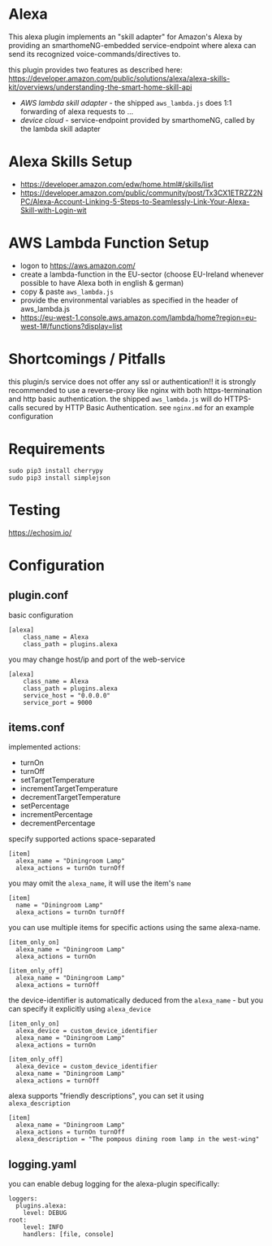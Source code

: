 # Alexa
This alexa plugin implements an "skill adapter" for Amazon's Alexa
by providing an smarthomeNG-embedded service-endpoint
where alexa can send its recognized voice-commands/directives to.

this plugin provides two features as described here: https://developer.amazon.com/public/solutions/alexa/alexa-skills-kit/overviews/understanding-the-smart-home-skill-api
- *AWS lambda skill adapter* - the shipped `aws_lambda.js` does 1:1 forwarding of alexa requests to ...
- *device cloud* - service-endpoint provided by smarthomeNG, called by the lambda skill adapter

# Alexa Skills Setup
- https://developer.amazon.com/edw/home.html#/skills/list
- https://developer.amazon.com/public/community/post/Tx3CX1ETRZZ2NPC/Alexa-Account-Linking-5-Steps-to-Seamlessly-Link-Your-Alexa-Skill-with-Login-wit

# AWS Lambda Function Setup
- logon to https://aws.amazon.com/
- create a lambda-function in the EU-sector (choose EU-Ireland whenever possible to have Alexa both in english & german)
- copy & paste `aws_lambda.js`
- provide the environmental variables as specified in the header of aws_lambda.js
- https://eu-west-1.console.aws.amazon.com/lambda/home?region=eu-west-1#/functions?display=list

# Shortcomings / Pitfalls
this plugin/s service does not offer any ssl or authentication!! it is strongly recommended to use a reverse-proxy like nginx with both https-termination and http basic authentication. the shipped `aws_lambda.js` will do HTTPS-calls secured by HTTP Basic Authentication. see `nginx.md` for an example configuration

# Requirements
```
sudo pip3 install cherrypy
sudo pip3 install simplejson
```

# Testing
https://echosim.io/

# Configuration

## plugin.conf
basic configuration
```
[alexa]
    class_name = Alexa
    class_path = plugins.alexa
```

you may change host/ip and port of the web-service
```
[alexa]
    class_name = Alexa
    class_path = plugins.alexa
    service_host = "0.0.0.0"
    service_port = 9000
```

## items.conf
implemented actions:
- turnOn
- turnOff
- setTargetTemperature
- incrementTargetTemperature
- decrementTargetTemperature
- setPercentage
- incrementPercentage
- decrementPercentage

specify supported actions space-separated
```
[item]
  alexa_name = "Diningroom Lamp"
  alexa_actions = turnOn turnOff
```

you may omit the `alexa_name`, it will use the item's `name`
```
[item]
  name = "Diningroom Lamp"
  alexa_actions = turnOn turnOff
```

you can use multiple items for specific actions using the same alexa-name.
```
[item_only_on]
  alexa_name = "Diningroom Lamp"
  alexa_actions = turnOn

[item_only_off]
  alexa_name = "Diningroom Lamp"
  alexa_actions = turnOff
```

the device-identifier is automatically deduced from the `alexa_name` - but you can specify it explicitly using `alexa_device`
```
[item_only_on]
  alexa_device = custom_device_identifier
  alexa_name = "Diningroom Lamp"
  alexa_actions = turnOn

[item_only_off]
  alexa_device = custom_device_identifier
  alexa_name = "Diningroom Lamp"
  alexa_actions = turnOff
```

alexa supports "friendly descriptions", you can set it using `alexa_description`
```
[item]
  alexa_name = "Diningroom Lamp"
  alexa_actions = turnOn turnOff
  alexa_description = "The pompous dining room lamp in the west-wing"
```

## logging.yaml
you can enable debug logging for the alexa-plugin specifically:
```
loggers:
  plugins.alexa:
    level: DEBUG
root:
    level: INFO
    handlers: [file, console]
```
